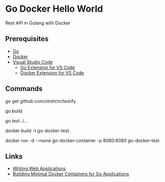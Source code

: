 # Go Docker Hello World

Rest API in Golang with Docker 


## Prerequisites

* [Go](https://golang.org/dl/)	
* [Docker](https://docs.docker.com/docker-for-mac/)					
* [Visual Studio Code](https://code.visualstudio.com)			
  * [Go Extension for VS Code](https://marketplace.visualstudio.com/items?itemName=ms-vscode.Go)
  * [Docker Extension for VS Code](https://marketplace.visualstudio.com/items?itemName=ms-azuretools.vscode-docker)

## Commands

go get github.com/stretchr/testify

go build

go test ./...

docker build -t go-docker-test .

docker run -d --name go-docker-container -p 8080:8080 go-docker-test

## Links

* [Writing Web Applications](https://golang.org/doc/articles/wiki)
* [Building Minimal Docker Containers for Go Applications](https://blog.codeship.com/building-minimal-docker-containers-for-go-applications)